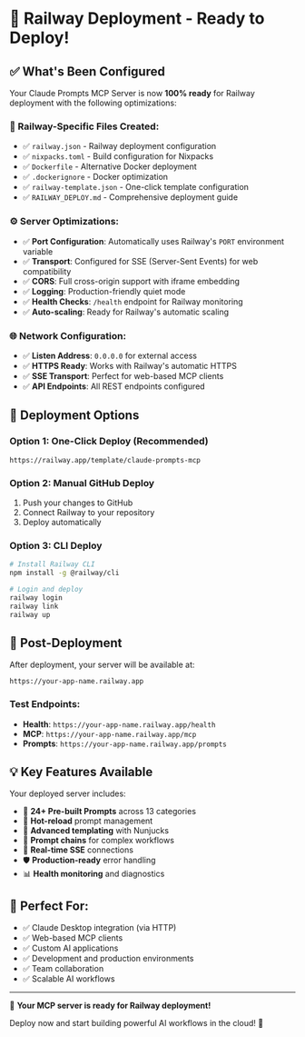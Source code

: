 # 🚀 Railway Deployment - Ready to Deploy!

## ✅ What's Been Configured

Your Claude Prompts MCP Server is now **100% ready** for Railway deployment with the following optimizations:

### 🔧 Railway-Specific Files Created:
- ✅ `railway.json` - Railway deployment configuration
- ✅ `nixpacks.toml` - Build configuration for Nixpacks
- ✅ `Dockerfile` - Alternative Docker deployment
- ✅ `.dockerignore` - Docker optimization
- ✅ `railway-template.json` - One-click template configuration
- ✅ `RAILWAY_DEPLOY.md` - Comprehensive deployment guide

### ⚙️ Server Optimizations:
- ✅ **Port Configuration**: Automatically uses Railway's `PORT` environment variable
- ✅ **Transport**: Configured for SSE (Server-Sent Events) for web compatibility
- ✅ **CORS**: Full cross-origin support with iframe embedding
- ✅ **Logging**: Production-friendly quiet mode
- ✅ **Health Checks**: `/health` endpoint for Railway monitoring
- ✅ **Auto-scaling**: Ready for Railway's automatic scaling

### 🌐 Network Configuration:
- ✅ **Listen Address**: `0.0.0.0` for external access
- ✅ **HTTPS Ready**: Works with Railway's automatic HTTPS
- ✅ **SSE Transport**: Perfect for web-based MCP clients
- ✅ **API Endpoints**: All REST endpoints configured

## 🚀 Deployment Options

### Option 1: One-Click Deploy (Recommended)
```
https://railway.app/template/claude-prompts-mcp
```

### Option 2: Manual GitHub Deploy
1. Push your changes to GitHub
2. Connect Railway to your repository
3. Deploy automatically

### Option 3: CLI Deploy
```bash
# Install Railway CLI
npm install -g @railway/cli

# Login and deploy
railway login
railway link
railway up
```

## 🔗 Post-Deployment

After deployment, your server will be available at:
```
https://your-app-name.railway.app
```

### Test Endpoints:
- **Health**: `https://your-app-name.railway.app/health`
- **MCP**: `https://your-app-name.railway.app/mcp`
- **Prompts**: `https://your-app-name.railway.app/prompts`

## 💡 Key Features Available

Your deployed server includes:
- 🤖 **24+ Pre-built Prompts** across 13 categories
- 🔄 **Hot-reload** prompt management
- 🎨 **Advanced templating** with Nunjucks
- 🔗 **Prompt chains** for complex workflows
- 📡 **Real-time SSE** connections
- 🛡️ **Production-ready** error handling
- 📊 **Health monitoring** and diagnostics

## 🎯 Perfect For:
- ✅ Claude Desktop integration (via HTTP)
- ✅ Web-based MCP clients
- ✅ Custom AI applications
- ✅ Development and production environments
- ✅ Team collaboration
- ✅ Scalable AI workflows

---

🎉 **Your MCP server is ready for Railway deployment!**

Deploy now and start building powerful AI workflows in the cloud! 🚀